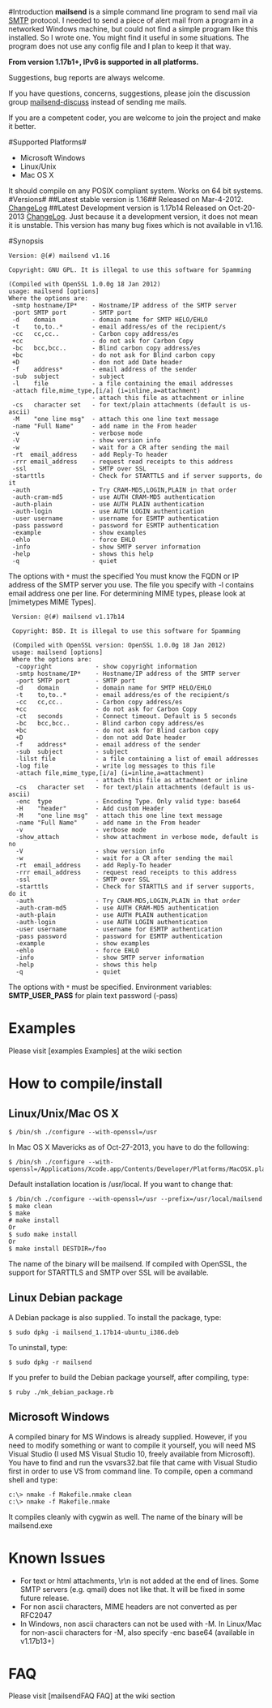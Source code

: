 #Introduction
**mailsend** is a simple command line program to send mail via [SMTP](http://www.ietf.org/rfc/rfc0821.txt?number=821) protocol. I needed to send a piece of alert mail from a program in a networked Windows machine, but could not find a simple program like this installed. So I wrote one. You might find it useful in some situations. The program does not use any config file and I plan to keep it that way.  

**From version 1.17b1+, IPv6 is supported in all platforms.**

Suggestions, bug reports are always welcome. 

If you have questions, concerns, suggestions, please join the discussion group [mailsend-discuss](http://groups.google.com/group/mailsend-discuss) instead of sending me mails.

If you are a competent coder, you are welcome to join the project and make it better.

#Supported Platforms#

  * Microsoft Windows
  * Linux/Unix
  * Mac OS X

It should compile on any POSIX compliant system.  Works on 64 bit systems.
#Versions#
##Latest stable version is 1.16##
Released on Mar-4-2012. [ChangeLog](ChangeLog.md)
##Latest Development version is 1.17b14
Released on Oct-20-2013 [ChangeLog](ChangeLog.md). Just because it a development version, it does not mean it is unstable.  This version has many bug fixes which is not available in v1.16.

#Synopsis

    Version: @(#) mailsend v1.16

    Copyright: GNU GPL. It is illegal to use this software for Spamming

    (Compiled with OpenSSL 1.0.0g 18 Jan 2012)
    usage: mailsend [options]
    Where the options are:
     -smtp hostname/IP*    - Hostname/IP address of the SMTP server
     -port SMTP port       - SMTP port
     -d    domain          - domain name for SMTP HELO/EHLO
     -t    to,to..*        - email address/es of the recipient/s
     -cc   cc,cc..         - Carbon copy address/es
     +cc                   - do not ask for Carbon Copy
     -bc   bcc,bcc..       - Blind carbon copy address/es
     +bc                   - do not ask for Blind carbon copy
     +D                    - don not add Date header
     -f    address*        - email address of the sender
     -sub  subject         - subject
     -l    file            - a file containing the email addresses
     -attach file,mime_type,[i/a] (i=inline,a=attachment)
                           - attach this file as attachment or inline
     -cs   character set   - for text/plain attachments (default is us-ascii)
     -M    "one line msg"  - attach this one line text message
     -name "Full Name"     - add name in the From header
     -v                    - verbose mode
     -V                    - show version info
     -w                    - wait for a CR after sending the mail
     -rt  email_address    - add Reply-To header
     -rrr email_address    - request read receipts to this address
     -ssl                  - SMTP over SSL
     -starttls             - Check for STARTTLS and if server supports, do it
     -auth                 - Try CRAM-MD5,LOGIN,PLAIN in that order
     -auth-cram-md5        - use AUTH CRAM-MD5 authentication
     -auth-plain           - use AUTH PLAIN authentication
     -auth-login           - use AUTH LOGIN authentication
     -user username        - username for ESMTP authentication
     -pass password        - password for ESMTP authentication
     -example              - show examples
     -ehlo                 - force EHLO
     -info                 - show SMTP server information
     -help                 - shows this help
     -q                    - quiet

The options with `*` must the specified
You must know the FQDN or IP address of the SMTP server you use. The file you specify with -l contains email address one per line. For determining MIME types, please look at [mimetypes MIME Types].

     Version: @(#) mailsend v1.17b14

     Copyright: BSD. It is illegal to use this software for Spamming

     (Compiled with OpenSSL version: OpenSSL 1.0.0g 18 Jan 2012)
     usage: mailsend [options]
     Where the options are:
      -copyright            - show copyright information
      -smtp hostname/IP*    - Hostname/IP address of the SMTP server
      -port SMTP port       - SMTP port
      -d    domain          - domain name for SMTP HELO/EHLO
      -t    to,to..*        - email address/es of the recipient/s
      -cc   cc,cc..         - Carbon copy address/es
      +cc                   - do not ask for Carbon Copy
      -ct   seconds         - Connect timeout. Default is 5 seconds
      -bc   bcc,bcc..       - Blind carbon copy address/es
      +bc                   - do not ask for Blind carbon copy
      +D                    - don not add Date header
      -f    address*        - email address of the sender
      -sub  subject         - subject
      -lilst file           - a file containing a list of email addresses
      -log file             - write log messages to this file
      -attach file,mime_type,[i/a] (i=inline,a=attachment)
                            - attach this file as attachment or inline
      -cs   character set   - for text/plain attachments (default is us-ascii)
      -enc  type            - Encoding Type. Only valid type: base64
      -H    "header"        - Add custom Header
      -M    "one line msg"  - attach this one line text message
      -name "Full Name"     - add name in the From header
      -v                    - verbose mode
      -show_attach          - show attachment in verbose mode, default is no
      -V                    - show version info
      -w                    - wait for a CR after sending the mail
      -rt  email_address    - add Reply-To header
      -rrr email_address    - request read receipts to this address
      -ssl                  - SMTP over SSL
      -starttls             - Check for STARTTLS and if server supports, do it
      -auth                 - Try CRAM-MD5,LOGIN,PLAIN in that order
      -auth-cram-md5        - use AUTH CRAM-MD5 authentication
      -auth-plain           - use AUTH PLAIN authentication
      -auth-login           - use AUTH LOGIN authentication
      -user username        - username for ESMTP authentication
      -pass password        - password for ESMTP authentication
      -example              - show examples
      -ehlo                 - force EHLO
      -info                 - show SMTP server information
      -help                 - shows this help
      -q                    - quiet
The options with `*` must be specified. Environment variables: **SMTP_USER_PASS** for plain text password (-pass)

# Examples
Please visit [examples Examples] at the  wiki section
# How to compile/install
## Linux/Unix/Mac OS X
    $ /bin/sh ./configure --with-openssl=/usr

In Mac OS X Mavericks as of Oct-27-2013, you have to do the following:

    $ /bin/sh ./configure --with-openssl=/Applications/Xcode.app/Contents/Developer/Platforms/MacOSX.platform/Developer/SDKs/MacOSX10.9.sdk/usr

Default installation location is /usr/local. If you want to change that:

    $ /bin/ch ./configure --with-openssl=/usr --prefix=/usr/local/mailsend
    $ make clean
    $ make
    # make install
    Or
    $ sudo make install
    Or
    $ make install DESTDIR=/foo


The name of the binary will be mailsend. If compiled with OpenSSL, the support for STARTTLS and SMTP over SSL will be available.
## Linux Debian package
A Debian package is also supplied. To install the package, type: 

    $ sudo dpkg -i mailsend_1.17b14-ubuntu_i386.deb

To uninstall, type:

    $ sudo dpkg -r mailsend 

If you prefer to build the Debian package yourself, after compiling, type: 

    $ ruby ./mk_debian_package.rb 

## Microsoft Windows
A compiled binary for MS Windows is already supplied. However, if you need to modify something or want to compile it yourself, you will need MS Visual Studio (I used MS Visual Studio 10, freely available from Microsoft).  You have to find and run the vsvars32.bat file that came with Visual Studio first in order to use VS from command line. To compile, open a command shell and type:

    c:\> nmake -f Makefile.nmake clean
    c:\> nmake -f Makefile.nmake

It compiles cleanly with cygwin as well. The name of the binary will be mailsend.exe 

# Known Issues
  * For text or html attachments, \r\n is not added at the end of lines. Some SMTP servers (e.g. qmail) does not like that. It will be fixed in some future release.
  * For non ascii characters, MIME headers are not converted as per RFC2047
  * In Windows, non ascii characters can not be used with -M. In Linux/Mac for non-ascii characters for -M, also specify -enc base64 (available in v1.17b13+)

# FAQ
Please visit [mailsendFAQ FAQ] at the wiki section
